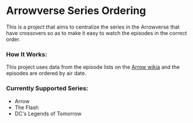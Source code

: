 # Arrowverse Series Ordering

This is a project that aims to centralize the series in the Arrowverse that
have crossovers so as to make it easy to watch the episodes in the correct
order.

### How It Works:

This project uses data from the episode lists on the [Arrow wikia](http://arrow.wikia.com)
and the episodes are ordered by air date.

### Currently Supported Series:

* Arrow
* The Flash
* DC's Legends of Tomorrow
